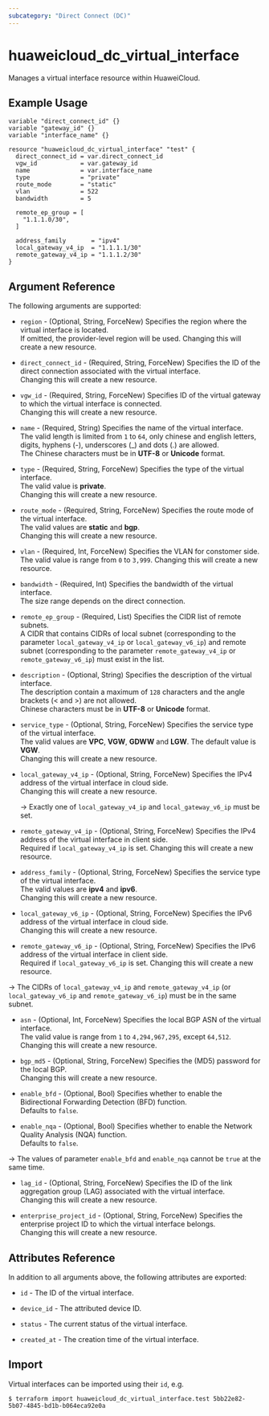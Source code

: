 ```yaml
---
subcategory: "Direct Connect (DC)"
---
```


# huaweicloud_dc_virtual_interface

Manages a virtual interface resource within HuaweiCloud.

## Example Usage

```hcl
variable "direct_connect_id" {}
variable "gateway_id" {}
variable "interface_name" {}

resource "huaweicloud_dc_virtual_interface" "test" {
  direct_connect_id = var.direct_connect_id
  vgw_id            = var.gateway_id
  name              = var.interface_name
  type              = "private"
  route_mode        = "static"
  vlan              = 522
  bandwidth         = 5

  remote_ep_group = [
    "1.1.1.0/30",
  ]

  address_family       = "ipv4"
  local_gateway_v4_ip  = "1.1.1.1/30"
  remote_gateway_v4_ip = "1.1.1.2/30"
}
```

## Argument Reference

The following arguments are supported:

* `region` - (Optional, String, ForceNew) Specifies the region where the virtual interface is located.  
  If omitted, the provider-level region will be used. Changing this will create a new resource.

* `direct_connect_id` - (Required, String, ForceNew) Specifies the ID of the direct connection associated with the
  virtual interface.  
  Changing this will create a new resource.

* `vgw_id` - (Required, String, ForceNew) Specifies ID of the virtual gateway to which the virtual interface is
  connected.  
  Changing this will create a new resource.

* `name` - (Required, String) Specifies the name of the virtual interface.  
  The valid length is limited from `1` to `64`, only chinese and english letters, digits, hyphens (-), underscores (_)
  and dots (.) are allowed.  
  The Chinese characters must be in **UTF-8** or **Unicode** format.

* `type` - (Required, String, ForceNew) Specifies the type of the virtual interface.  
  The valid value is **private**.  
  Changing this will create a new resource.

* `route_mode` - (Required, String, ForceNew) Specifies the route mode of the virtual interface.  
  The valid values are **static** and **bgp**.  
  Changing this will create a new resource.

* `vlan` - (Required, Int, ForceNew) Specifies the VLAN for constomer side.  
  The valid value is range from `0` to `3,999`.
  Changing this will create a new resource.

* `bandwidth` - (Required, Int) Specifies the bandwidth of the virtual interface.  
  The size range depends on the direct connection.

* `remote_ep_group` - (Required, List) Specifies the CIDR list of remote subnets.  
  A CIDR that contains CIDRs of local subnet (corresponding to the parameter `local_gateway_v4_ip` or
  `local_gateway_v6_ip`) and remote subnet (corresponding to the parameter `remote_gateway_v4_ip` or
  `remote_gateway_v6_ip`) must exist in the list.

* `description` - (Optional, String) Specifies the description of the virtual interface.  
  The description contain a maximum of `128` characters and the angle brackets (< and >) are not allowed.  
  Chinese characters must be in **UTF-8** or **Unicode** format.

* `service_type` - (Optional, String, ForceNew) Specifies the service type of the virtual interface.  
  The valid values are **VPC**, **VGW**, **GDWW** and **LGW**. The default value is **VGW**.  
  Changing this will create a new resource.

* `local_gateway_v4_ip` - (Optional, String, ForceNew) Specifies the IPv4 address of the virtual interface in cloud
  side.  
  Changing this will create a new resource.

  -> Exactly one of `local_gateway_v4_ip` and `local_gateway_v6_ip` must be set.

* `remote_gateway_v4_ip` - (Optional, String, ForceNew) Specifies the IPv4 address of the virtual interface in client
  side.  
  Required if `local_gateway_v4_ip` is set.
  Changing this will create a new resource.

* `address_family` - (Optional, String, ForceNew) Specifies the service type of the virtual interface.  
  The valid values are **ipv4** and **ipv6**.  
  Changing this will create a new resource.

* `local_gateway_v6_ip` - (Optional, String, ForceNew) Specifies the IPv6 address of the virtual interface in cloud
  side.  
  Changing this will create a new resource.

* `remote_gateway_v6_ip` - (Optional, String, ForceNew) Specifies the IPv6 address of the virtual interface in client
  side.  
  Required if `local_gateway_v6_ip` is set.
  Changing this will create a new resource.

-> The CIDRs of `local_gateway_v4_ip` and `remote_gateway_v4_ip` (or `local_gateway_v6_ip` and `remote_gateway_v6_ip`)
  must be in the same subnet.

* `asn` - (Optional, Int, ForceNew) Specifies the local BGP ASN of the virtual interface.  
  The valid value is range from `1` to `4,294,967,295`, except `64,512`.
  Changing this will create a new resource.

* `bgp_md5` - (Optional, String, ForceNew) Specifies the (MD5) password for the local BGP.  
  Changing this will create a new resource.

* `enable_bfd` - (Optional, Bool) Specifies whether to enable the Bidirectional Forwarding Detection (BFD) function.  
  Defaults to `false`.

* `enable_nqa` - (Optional, Bool) Specifies whether to enable the Network Quality Analysis (NQA) function.  
  Defaults to `false`.

-> The values of parameter `enable_bfd` and `enable_nqa` cannot be `true` at the same time.

* `lag_id` - (Optional, String, ForceNew) Specifies the ID of the link aggregation group (LAG) associated with the
  virtual interface.  
  Changing this will create a new resource.

* `enterprise_project_id` - (Optional, String, ForceNew) Specifies the enterprise project ID to which the virtual
  interface belongs.  
  Changing this will create a new resource.

## Attributes Reference

In addition to all arguments above, the following attributes are exported:

* `id` - The ID of the virtual interface.

* `device_id` - The attributed device ID.

* `status` - The current status of the virtual interface.

* `created_at` - The creation time of the virtual interface.

## Import

Virtual interfaces can be imported using their `id`, e.g.

```shell
$ terraform import huaweicloud_dc_virtual_interface.test 5bb22e82-5b07-4845-bd1b-b064eca92e0a
```
